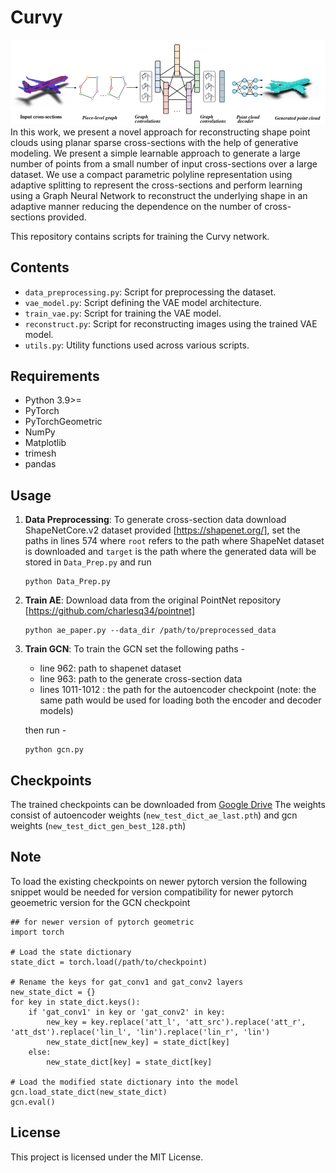 # Curvy
![Curvy Logo](https://github.com/graphics-research-group/curvy/blob/master/curvy_arch.png)
In this work, we present a novel approach for reconstructing shape point clouds using planar sparse cross-sections with the help of generative modeling. We present a simple learnable approach to generate a large number of points from a small number of input cross-sections over a large dataset. We use a compact parametric polyline representation using adaptive splitting to represent the cross-sections and perform learning using a Graph Neural Network to reconstruct the underlying shape in an adaptive manner reducing the dependence on the number of cross-sections provided.

This repository contains scripts for training the Curvy network.

## Contents

- `data_preprocessing.py`: Script for preprocessing the dataset.
- `vae_model.py`: Script defining the VAE model architecture.
- `train_vae.py`: Script for training the VAE model.
- `reconstruct.py`: Script for reconstructing images using the trained VAE model.
- `utils.py`: Utility functions used across various scripts.

## Requirements

- Python 3.9>=
- PyTorch
- PyTorchGeometric
- NumPy
- Matplotlib
- trimesh
- pandas

## Usage

1. **Data Preprocessing**:
    To generate cross-section data download ShapeNetCore.v2 dataset provided [https://shapenet.org/], set the paths in lines 574 where `root` refers to the path where ShapeNet dataset is downloaded and `target` is the path where the generated data will be stored in `Data_Prep.py` and run
    
    ```
    python Data_Prep.py
    ```

2. **Train AE**:
    Download data from the original PointNet repository [https://github.com/charlesq34/pointnet]
    ```
    python ae_paper.py --data_dir /path/to/preprocessed_data 
    ```

3. **Train GCN**:
    To train the GCN set the following paths - 
    - line 962: path to shapenet dataset
    - line 963: path to the generate cross-section data
    - lines 1011-1012 : the path for the autoencoder checkpoint (note: the same path would be used for loading both the encoder and decoder models)
    
    then run -
    ```
    python gcn.py

    ```
## Checkpoints
The trained checkpoints can be downloaded from 
[Google Drive](https://drive.google.com/drive/folders/1dCDAOEpV8SiGM5GKgN_ANTOMuvd4DjvO?usp=sharing)
The weights consist of autoencoder weights (`new_test_dict_ae_last.pth`) and gcn weights (`new_test_dict_gen_best_128.pth`)

## Note
To load the existing checkpoints on newer pytorch version the following snippet would be needed for version compatibility for newer pytorch geoemetric version for the GCN checkpoint
```
## for newer version of pytorch geometric
import torch

# Load the state dictionary
state_dict = torch.load(/path/to/checkpoint)

# Rename the keys for gat_conv1 and gat_conv2 layers
new_state_dict = {}
for key in state_dict.keys():
    if 'gat_conv1' in key or 'gat_conv2' in key:
        new_key = key.replace('att_l', 'att_src').replace('att_r', 'att_dst').replace('lin_l', 'lin').replace('lin_r', 'lin')
        new_state_dict[new_key] = state_dict[key]
    else:
        new_state_dict[key] = state_dict[key]

# Load the modified state dictionary into the model
gcn.load_state_dict(new_state_dict)
gcn.eval()
```
## License

This project is licensed under the MIT License.

